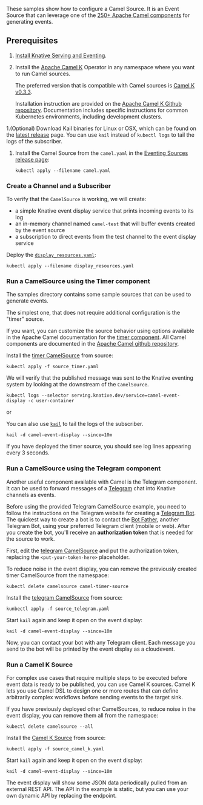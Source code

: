 These samples show how to configure a Camel Source. It is an Event Source that
can leverage one of the [250+ Apache Camel components](https://github.com/apache/camel/tree/master/components)
for generating events.

## Prerequisites

1. [Install Knative Serving and Eventing](../../../install).

1. Install the [Apache Camel K](https://github.com/apache/camel-k) Operator in
   any namespace where you want to run Camel sources.

   The preferred version that is compatible with Camel sources is
   [Camel K v0.3.3](https://github.com/apache/camel-k/releases/tag/0.3.3).

   Installation instruction are provided on the
   [Apache Camel K Github repository](https://github.com/apache/camel-k#installation).
   Documentation includes specific instructions for common Kubernetes
   environments, including development clusters.

1.(Optional) Download Kail binaries for Linux or OSX, which can be found on the [latest release](https://github.com/boz/kail/releases/latest) page. You can use `kail` instead of `kubectl logs` to tail the logs of the subscriber.

1. Install the Camel Source from the `camel.yaml` in the [Eventing Sources release page](https://github.com/knative/eventing-contrib/releases):

   ```shell
   kubectl apply --filename camel.yaml
   ```
   

### Create a Channel and a Subscriber

To verify that the `CamelSource` is working, we will create:

- a simple Knative event display service that prints incoming events to its log
- an in-memory channel named `camel-test` that will buffer events created by the event source
- a subscription to direct events from the test channel to the event display service

Deploy the [`display_resources.yaml`](./display_resources.yaml):

```shell
kubectl apply --filename display_resources.yaml
```

### Run a CamelSource using the Timer component

The samples directory contains some sample sources that can be used to generate
events.

The simplest one, that does not require additional configuration is the "timer"
source.

If you want, you can customize the source behavior using options available in
the Apache Camel documentation for the
[timer component](https://github.com/apache/camel/blob/master/camel-core/src/main/docs/timer-component.adoc).
All Camel components are documented in the
[Apache Camel github repository](https://github.com/apache/camel/tree/master/components).

Install the [timer CamelSource](source_timer.yaml) from source:

```shell
kubectl apply -f source_timer.yaml
```

We will verify that the published message was sent to the Knative eventing
system by looking at the downstream of the `CamelSource`.
 
```shell
kubectl logs --selector serving.knative.dev/service=camel-event-display -c user-container
```
or 

You can also use [`kail`](https://github.com/boz/kail) to tail the logs of the subscriber.

```shell
kail -d camel-event-display --since=10m
```

If you have deployed the timer source, you should see log lines appearing every 3
seconds.


### Run a CamelSource using the Telegram component

Another useful component available with Camel is the Telegram component. It can
be used to forward messages of a [Telegram](https://telegram.org/) chat into
Knative channels as events.

Before using the provided Telegram CamelSource example, you need to follow the
instructions on the Telegram website for creating a
[Telegram Bot](https://core.telegram.org/bots). The quickest way to create a bot
is to contact the [Bot Father](https://telegram.me/botfather), another Telegram
Bot, using your preferred Telegram client (mobile or web). After you create the
bot, you'll receive an **authorization token** that is needed for the source to
work.

First, edit the [telegram CamelSource](source_telegram.yaml) and put the
authorization token, replacing the `<put-your-token-here>` placeholder.

To reduce noise in the event display, you can remove the previously created
timer CamelSource from the namespace:

```shell
kubectl delete camelsource camel-timer-source
```

Install the [telegram CamelSource](source_telegram.yaml) from source:

```shell
kunbectl apply -f source_telegram.yaml
```

Start `kail` again and keep it open on the event display:

```shell
kail -d camel-event-display --since=10m
```

Now, you can contact your bot with any Telegram client. Each message you send
to the bot will be printed by the event display as a cloudevent.


### Run a Camel K Source

For complex use cases that require multiple steps to be executed before event data is ready to be published, you can use Camel K sources.
Camel K lets you use Camel DSL to design one or more routes that can define arbitrarily complex workflows before sending events to the target sink.

If you have previously deployed other CamelSources, to reduce noise in the event display, you can remove them all from the namespace:

```shell
kubectl delete camelsource --all
```

Install the [Camel K Source](source_camel_k.yaml) from source:

```shell
kubectl apply -f source_camel_k.yaml
```

Start `kail` again and keep it open on the event display:

```shell
kail -d camel-event-display --since=10m
```

The event display will show some JSON data periodically pulled from an external REST API.
The API in the example is static, but you can use your own dynamic API by replacing the endpoint.
